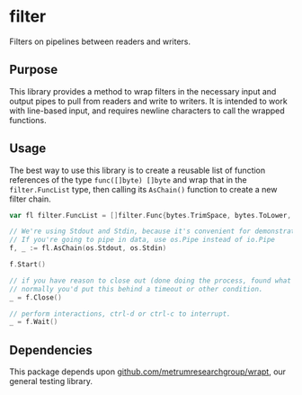 # filter

Filters on pipelines between readers and writers.

## Purpose

This library provides a method to wrap filters in the necessary input and output pipes to pull from readers and write to
writers. It is intended to work with line-based input, and requires newline characters to call the wrapped functions.

## Usage

The best way to use this library is to create a reusable list of function references of the type `func([]byte) []byte`
and wrap that in the `filter.FuncList` type, then calling its `AsChain()` function to create a new filter chain.

```go
var fl filter.FuncList = []filter.Func{bytes.TrimSpace, bytes.ToLower, bytes.Title}

// We're using Stdout and Stdin, because it's convenient for demonstration.
// If you're going to pipe in data, use os.Pipe instead of io.Pipe
f, _ := fl.AsChain(os.Stdout, os.Stdin)

f.Start()

// if you have reason to close out (done doing the process, found what you wanted to, etc.)
// normally you'd put this behind a timeout or other condition.
_ = f.Close()

// perform interactions, ctrl-d or ctrl-c to interrupt.
_ = f.Wait()
```

## Dependencies

This package depends upon [github.com/metrumresearchgroup/wrapt](https://github.com/metrumresearchgroup/wrapt), our general testing library.
